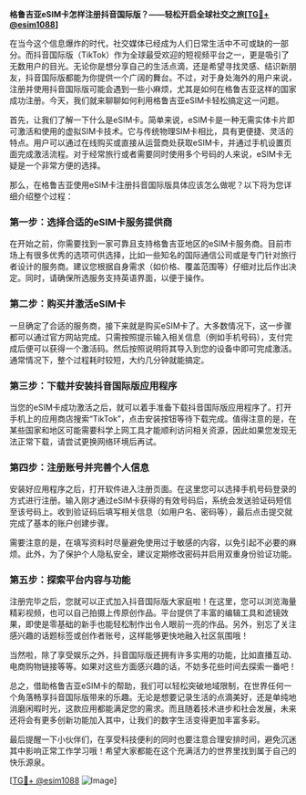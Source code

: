 **格鲁吉亚eSIM卡怎样注册抖音国际版？——轻松开启全球社交之旅[[TG💪+ @esim1088](https://t.me/s/esim1088)]**

在当今这个信息爆炸的时代，社交媒体已经成为人们日常生活中不可或缺的一部分。而抖音国际版（TikTok）作为全球最受欢迎的短视频平台之一，更是吸引了无数用户的目光。无论你是想分享自己的生活点滴，还是希望寻找灵感、结识新朋友，抖音国际版都能为你提供一个广阔的舞台。不过，对于身处海外的用户来说，注册并使用抖音国际版可能会遇到一些小麻烦，尤其是如何在格鲁吉亚这样的国家成功注册。今天，我们就来聊聊如何利用格鲁吉亚eSIM卡轻松搞定这一问题。

首先，让我们了解一下什么是eSIM卡。简单来说，eSIM卡是一种无需实体卡片即可激活和使用的虚拟SIM卡技术。它与传统物理SIM卡相比，具有更便捷、灵活的特点。用户可以通过在线购买或直接从运营商处获取eSIM卡，并通过手机设置页面完成激活流程。对于经常旅行或者需要同时使用多个号码的人来说，eSIM卡无疑是一个非常方便的选择。

那么，在格鲁吉亚使用eSIM卡注册抖音国际版具体应该怎么做呢？以下将为您详细介绍整个过程：

### 第一步：选择合适的eSIM卡服务提供商

在开始之前，你需要找到一家可靠且支持格鲁吉亚地区的eSIM卡服务商。目前市场上有很多优秀的选项可供选择，比如一些知名的国际通信公司或是专门针对旅行者设计的服务商。建议您根据自身需求（如价格、覆盖范围等）仔细对比后作出决定。同时，请确保所选服务支持英语界面，以便于操作。

### 第二步：购买并激活eSIM卡

一旦确定了合适的服务商，接下来就是购买eSIM卡了。大多数情况下，这一步骤都可以通过官方网站完成。只需按照提示输入相关信息（例如手机号码），支付完成后便可以获得一个激活码。然后按照说明将其导入到您的设备中即可完成激活。通常情况下，整个过程耗时较短，大约几分钟就能搞定。

### 第三步：下载并安装抖音国际版应用程序

当您的eSIM卡成功激活之后，就可以着手准备下载抖音国际版应用程序了。打开手机上的应用商店搜索“TikTok”，点击安装按钮等待下载完成。值得注意的是，在某些国家和地区可能需要科学上网工具才能顺利访问相关资源，因此如果您发现无法正常下载，请尝试更换网络环境后再试。

### 第四步：注册账号并完善个人信息

安装好应用程序之后，打开软件进入注册页面。在这里您可以选择手机号码登录的方式进行注册。输入刚才通过eSIM卡获得的有效号码后，系统会发送验证码短信至该号码上。收到验证码后填写相关信息（如用户名、密码等），最后点击提交就完成了基本的账户创建步骤。

需要注意的是，在填写资料时尽量避免使用过于敏感的内容，以免引起不必要的麻烦。此外，为了保护个人隐私安全，建议定期修改密码并启用双重身份验证功能。

### 第五步：探索平台内容与功能

注册完毕之后，您就可以正式加入抖音国际版大家庭啦！在这里，您可以浏览海量精彩视频，也可以自己拍摄上传原创作品。平台提供了丰富的编辑工具和滤镜效果，即使是零基础的新手也能轻松制作出令人眼前一亮的作品。另外，别忘了关注感兴趣的话题标签或创作者账号，这样能够更快地融入社区氛围哦！

当然啦，除了享受娱乐之外，抖音国际版还拥有许多实用的功能，比如直播互动、电商购物链接等等。如果对这些方面感兴趣的话，不妨多花些时间去探索一番吧！

总之，借助格鲁吉亚eSIM卡的帮助，我们可以轻松突破地域限制，在世界任何一个角落畅享抖音国际版带来的乐趣。无论是想要记录生活的点滴美好，还是单纯地消磨闲暇时光，这款应用都能满足您的需求。而且随着技术进步和社会发展，未来还将会有更多创新功能加入其中，让我们的数字生活变得更加丰富多彩。

最后提醒一下小伙伴们，在享受科技便利的同时也要注意合理安排时间，避免沉迷其中影响正常工作学习哦！希望大家都能在这个充满活力的世界里找到属于自己的快乐源泉。

[[TG💪+ @esim1088](https://t.me/s/esim1088) ![Image](https://i.postimg.cc/4NQfJmqS/Snipaste-2025-05-13-00-14-12.png)]